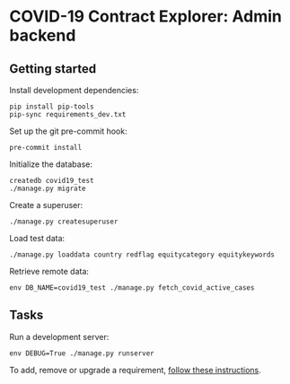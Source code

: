 # COVID-19 Contract Explorer: Admin backend

## Getting started

Install development dependencies:

```shell
pip install pip-tools
pip-sync requirements_dev.txt
```

Set up the git pre-commit hook:

```shell
pre-commit install
```

Initialize the database:

```shell
createdb covid19_test
./manage.py migrate
```

Create a superuser:

```shell
./manage.py createsuperuser
```

Load test data:

```shell
./manage.py loaddata country redflag equitycategory equitykeywords
```

Retrieve remote data:

```shell
env DB_NAME=covid19_test ./manage.py fetch_covid_active_cases
```

## Tasks

Run a development server:

```shell
env DEBUG=True ./manage.py runserver
```

To add, remove or upgrade a requirement, [follow these instructions](https://ocp-software-handbook.readthedocs.io/en/latest/python/applications.html#requirements).
